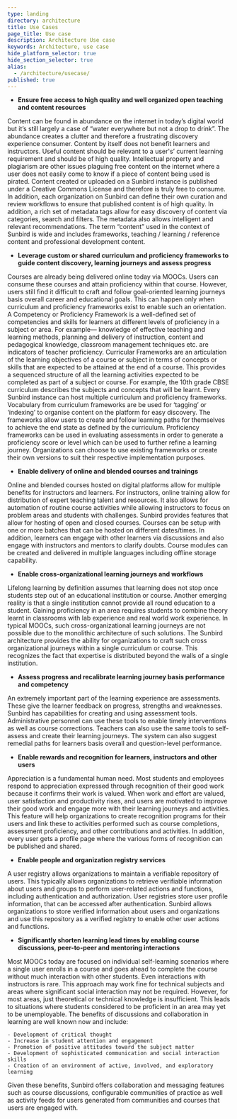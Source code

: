 ```yaml
---
type: landing
directory: architecture
title: Use Cases
page_title: Use case
description: Architecture Use case
keywords: Architecture, use case
hide_platform_selector: true
hide_section_selector: true
alias:
  - /architecture/usecase/
published: true
---
```

- **Ensure free access to high quality and well organized open teaching and content resources**

Content can be found in abundance on the internet in today’s digital world but it’s still largely a case of “water everywhere but not a drop to drink”. The abundance creates a clutter and therefore a frustrating discovery experience consumer. 
Content by itself does not benefit learners and instructors. Useful content should be relevant to a user's’ current learning requirement and should be of high quality. Intellectual property and plagiarism are other issues plaguing free content on the internet where a user does not easily come to know if a piece of content being used is pirated. 
Content created or uploaded on a Sunbird instance is published under a Creative Commons License and therefore is truly free to consume. In addition, each organization on Sunbird can define their own curation and review workflows to ensure that published content is of high quality. In addition, a rich set of metadata tags allow for easy discovery of content via categories, search and filters. The metadata also allows intelligent and relevant recommendations.
The term “content” used in the context of Sunbird is wide and includes frameworks, teaching / learning / reference content and professional development content.

- **Leverage custom or shared curriculum and proficiency frameworks to guide content discovery, learning journeys and assess progress**

Courses are already being delivered online today via MOOCs. Users can consume these courses and attain proficiency within that course. However, users still find it difficult to craft and follow goal-oriented learning journeys basis overall career and educational goals. This can happen only when curriculum and proficiency frameworks exist to enable such an orientation. 
A Competency or Proficiency Framework is a well-defined set of competencies and skills for learners at different levels of proficiency in a subject or area. For example― knowledge of effective teaching and learning methods, planning and delivery of instruction, content and pedagogical knowledge, classroom management techniques etc. are indicators of teacher proficiency.
Curricular Frameworks are an articulation of the learning objectives of a course or subject in terms of concepts or skills that are expected to be attained at the end of a course. This provides a sequenced structure of all the learning activities expected to be completed as part of a subject or course. For example, the 10th grade CBSE curriculum describes the subjects and concepts that will be learnt.
Every Sunbird instance can host multiple curriculum and proficiency frameworks. Vocabulary from curriculum frameworks are be used for ‘tagging’ or ‘indexing’ to organise content on the platform for easy discovery. The frameworks allow users to create and follow learning paths for themselves to achieve the end state as defined by the curriculum. Proficiency frameworks can be used in evaluating assessments in order to generate a proficiency score or level which can be used to further refine a learning journey.
Organizations can choose to use existing frameworks or create their own versions to suit their respective implementation purposes. 

- **Enable delivery of online and blended courses and trainings**

Online and blended courses hosted on digital platforms allow for multiple benefits for instructors and learners. For instructors, online training allow for distribution of expert teaching talent and resources. It also allows for automation of routine course activities while allowing instructors to focus on problem areas and students with challenges. 
Sunbird provides features that allow for hosting of open and closed courses. Courses can be setup with one or more batches that can be hosted on different dates/times. In addition, learners can engage with other learners via discussions and also engage with instructors and mentors to clarify doubts. Course modules can be created and delivered in multiple languages including offline storage capability.

- **Enable cross-organizational learning journeys and workflows**

Lifelong learning by definition assumes that learning does not stop once students step out of an educational institution or course. Another emerging reality is that a single institution cannot provide all round education to a student. Gaining proficiency in an area requires students to combine theory learnt in classrooms with lab experience and real world work experience. In typical MOOCs, such cross-organizational learning journeys are not possible due to the monolithic architecture of such solutions. 
	The Sunbird architecture provides the ability for organizations to craft such cross organizational journeys within a single curriculum or course. This recognizes the fact that expertise is distributed beyond the walls of a single institution. 

- **Assess progress and recalibrate learning journey basis performance and competency**

An extremely important part of the learning experience are assessments. These give the learner feedback on progress, strengths and weaknesses. Sunbird has capabilities for creating and using assessment tools. Administrative personnel can use these tools to enable timely interventions as well as course corrections. Teachers can also use the same tools to self-assess and create their learning journeys. The system can also suggest remedial paths for learners basis overall and question-level performance.	

- **Enable rewards and recognition for learners, instructors and other users**

Appreciation is a fundamental human need. Most students and employees respond to appreciation expressed through recognition of their good work because it confirms their work is valued. When work and effort are valued, user satisfaction and productivity rises, and users are motivated to improve their good work and engage more with their learning journeys and activities.
This feature will help organizations to create recognition programs for their users and link these to activities performed such as course completions, assessment proficiency, and other contributions and activities. In addition, every user gets a profile page where the various forms of recognition can be published and shared.

- **Enable people and organization registry services**

A user registry allows organizations to maintain a verifiable repository of users. This typically allows organizations to retrieve verifiable information about users and groups to perform user-related actions and functions, including authentication and authorization.
User registries store user profile information, that can be accessed after authentication. Sunbird allows organizations to store verified information about users and organizations and use this repository as a verified registry to enable other user actions and functions.

- **Significantly shorten learning lead times by enabling course discussions, peer-to-peer and mentoring interactions**

Most MOOCs today are focused on individual self-learning scenarios where a single user enrolls in a course and goes ahead to complete the course without much interaction with other students. Even interactions with instructors is rare. This approach may work fine for technical subjects and areas where significant social interaction may not be required. However, for most areas, just theoretical or technical knowledge is insufficient. This leads to situations where students considered to be proficient in an area may yet to be unemployable. The benefits of discussions and collaboration in learning are well known now and include:

	- Development of critical thought
  	- Increase in student attention and engagement
 	- Promotion of positive attitudes toward the subject matter
	- Development of sophisticated communication and social interaction skills
	- Creation of an environment of active, involved, and exploratory learning
Given these benefits, Sunbird offers collaboration and messaging features such as course discussions, configurable communities of practice as well as activity feeds for users generated from communities and courses that users are engaged with.
